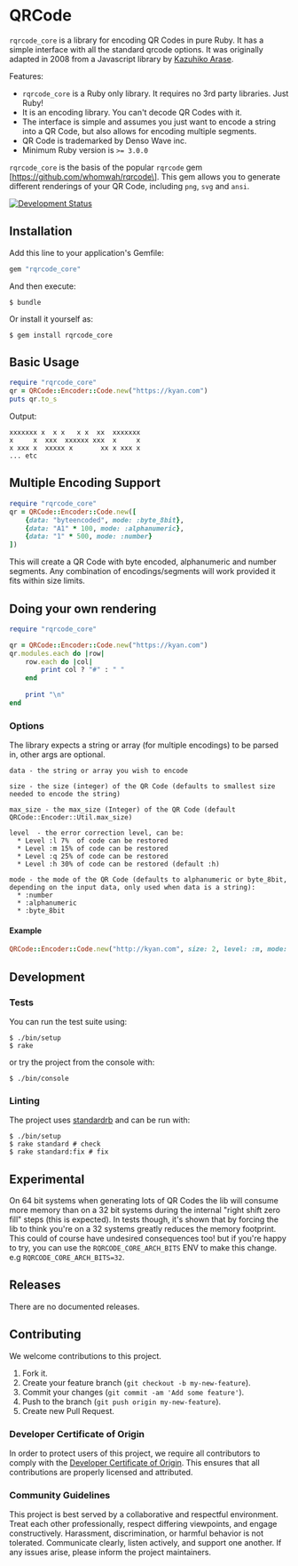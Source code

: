 # QRCode

`rqrcode_core` is a library for encoding QR Codes in pure Ruby. It has a simple interface with all the standard qrcode options. It was originally adapted in 2008 from a Javascript library by [Kazuhiko Arase](https://github.com/kazuhikoarase).

Features:

  - `rqrcode_core` is a Ruby only library. It requires no 3rd party libraries. Just Ruby\!
  - It is an encoding library. You can't decode QR Codes with it.
  - The interface is simple and assumes you just want to encode a string into a QR Code, but also allows for encoding multiple segments.
  - QR Code is trademarked by Denso Wave inc.
  - Minimum Ruby version is `>= 3.0.0`

`rqrcode_core` is the basis of the popular `rqrcode` gem \[https://github.com/whomwah/rqrcode\]. This gem allows you to generate different renderings of your QR Code, including `png`, `svg` and `ansi`.

[![Development Status](https://github.com/socketry/qrcode/workflows/Test/badge.svg)](https://github.com/socketry/qrcode/actions?workflow=Test)

## Installation

Add this line to your application's Gemfile:

``` ruby
gem "rqrcode_core"
```

And then execute:

    $ bundle

Or install it yourself as:

    $ gem install rqrcode_core

## Basic Usage

``` ruby
require "rqrcode_core"
qr = QRCode::Encoder::Code.new("https://kyan.com")
puts qr.to_s
```

Output:

    xxxxxxx x  x x   x x  xx  xxxxxxx
    x     x  xxx  xxxxxx xxx  x     x
    x xxx x  xxxxx x       xx x xxx x
    ... etc

## Multiple Encoding Support

``` ruby
require "rqrcode_core"
qr = QRCode::Encoder::Code.new([
	{data: "byteencoded", mode: :byte_8bit},
	{data: "A1" * 100, mode: :alphanumeric},
	{data: "1" * 500, mode: :number}
])
```

This will create a QR Code with byte encoded, alphanumeric and number segments. Any combination of encodings/segments will work provided it fits within size limits.

## Doing your own rendering

``` ruby
require "rqrcode_core"

qr = QRCode::Encoder::Code.new("https://kyan.com")
qr.modules.each do |row|
	row.each do |col|
		print col ? "#" : " "
	end
	
	print "\n"
end
```

### Options

The library expects a string or array (for multiple encodings) to be parsed in, other args are optional.

    data - the string or array you wish to encode
    
    size - the size (integer) of the QR Code (defaults to smallest size needed to encode the string)
    
    max_size - the max_size (Integer) of the QR Code (default QRCode::Encoder::Util.max_size)
    
    level  - the error correction level, can be:
      * Level :l 7%  of code can be restored
      * Level :m 15% of code can be restored
      * Level :q 25% of code can be restored
      * Level :h 30% of code can be restored (default :h)
    
    mode - the mode of the QR Code (defaults to alphanumeric or byte_8bit, depending on the input data, only used when data is a string):
      * :number
      * :alphanumeric
      * :byte_8bit

#### Example

``` ruby
QRCode::Encoder::Code.new("http://kyan.com", size: 2, level: :m, mode: :byte_8bit)
```

## Development

### Tests

You can run the test suite using:

    $ ./bin/setup
    $ rake

or try the project from the console with:

    $ ./bin/console

### Linting

The project uses [standardrb](https://github.com/testdouble/standard) and can be run with:

    $ ./bin/setup
    $ rake standard # check
    $ rake standard:fix # fix

## Experimental

On 64 bit systems when generating lots of QR Codes the lib will consume more memory than on a 32 bit systems during the internal "right shift zero fill" steps (this is expected). In tests though, it's shown that by forcing the lib to think you're on a 32 systems greatly reduces the memory footprint. This could of course have undesired consequences too\! but if you're happy to try, you can use the `RQRCODE_CORE_ARCH_BITS` ENV to make this change. e.g `RQRCODE_CORE_ARCH_BITS=32`.

## Releases

There are no documented releases.

## Contributing

We welcome contributions to this project.

1.  Fork it.
2.  Create your feature branch (`git checkout -b my-new-feature`).
3.  Commit your changes (`git commit -am 'Add some feature'`).
4.  Push to the branch (`git push origin my-new-feature`).
5.  Create new Pull Request.

### Developer Certificate of Origin

In order to protect users of this project, we require all contributors to comply with the [Developer Certificate of Origin](https://developercertificate.org/). This ensures that all contributions are properly licensed and attributed.

### Community Guidelines

This project is best served by a collaborative and respectful environment. Treat each other professionally, respect differing viewpoints, and engage constructively. Harassment, discrimination, or harmful behavior is not tolerated. Communicate clearly, listen actively, and support one another. If any issues arise, please inform the project maintainers.
